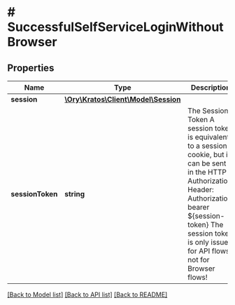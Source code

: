 # # SuccessfulSelfServiceLoginWithoutBrowser

## Properties

Name | Type | Description | Notes
------------ | ------------- | ------------- | -------------
**session** | [**\Ory\Kratos\Client\Model\Session**](Session.md) |  |
**sessionToken** | **string** | The Session Token  A session token is equivalent to a session cookie, but it can be sent in the HTTP Authorization Header:  Authorization: bearer ${session-token}  The session token is only issued for API flows, not for Browser flows! | [optional]

[[Back to Model list]](../../README.md#models) [[Back to API list]](../../README.md#endpoints) [[Back to README]](../../README.md)
